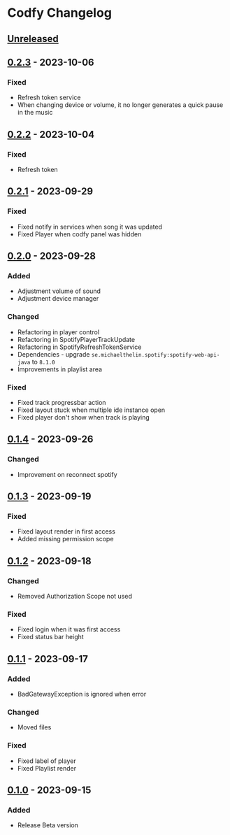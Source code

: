 <!-- Keep a Changelog guide -> https://keepachangelog.com -->

# Codfy Changelog

## [Unreleased]

## [0.2.3] - 2023-10-06

### Fixed

- Refresh token service
- When changing device or volume, it no longer generates a quick pause in the music

## [0.2.2] - 2023-10-04

### Fixed

- Refresh token

## [0.2.1] - 2023-09-29

### Fixed

- Fixed notify in services when song it was updated
- Fixed Player when codfy panel was hidden

## [0.2.0] - 2023-09-28

### Added

- Adjustment volume of sound
- Adjustment device manager

### Changed

- Refactoring in player control
- Refactoring in SpotifyPlayerTrackUpdate
- Refactoring in SpotifyRefreshTokenService
- Dependencies - upgrade `se.michaelthelin.spotify:spotify-web-api-java` to `8.1.0`
- Improvements in playlist area

### Fixed

- Fixed track progressbar action
- Fixed layout stuck when multiple ide instance open
- Fixed player don't show when track is playing

## [0.1.4] - 2023-09-26

### Changed

- Improvement on reconnect spotify

## [0.1.3] - 2023-09-19

### Fixed

- Fixed layout render in first access
- Added missing permission scope

## [0.1.2] - 2023-09-18

### Changed

- Removed Authorization Scope not used

### Fixed

- Fixed login when it was first access
- Fixed status bar height

## [0.1.1] - 2023-09-17

### Added

- BadGatewayException is ignored when error

### Changed

- Moved files

### Fixed

- Fixed label of player
- Fixed Playlist render

## [0.1.0] - 2023-09-15

### Added

- Release Beta version

[Unreleased]: https://github.com/JetBrains/intellij-platform-plugin-template/compare/v0.2.3...HEAD
[0.2.3]: https://github.com/ale-vncs/codfy-jetbrains/compare/v0.2.2...v0.2.3
[0.2.2]: https://github.com/ale-vncs/codfy-jetbrains/compare/v0.2.1...v0.2.2
[0.2.1]: https://github.com/ale-vncs/codfy-jetbrains/compare/v0.2.0...v0.2.1
[0.2.0]: https://github.com/ale-vncs/codfy-jetbrains/compare/v0.1.4...v0.2.0
[0.1.4]: https://github.com/ale-vncs/codfy-jetbrains/compare/v0.1.3...v0.1.4
[0.1.3]: https://github.com/ale-vncs/codfy-jetbrains/compare/v0.1.2...v0.1.3
[0.1.2]: https://github.com/ale-vncs/codfy-jetbrains/compare/v0.1.1...v0.1.2
[0.1.1]: https://github.com/ale-vncs/codfy-jetbrains/compare/v0.1.0...v0.1.1
[0.1.0]: https://github.com/ale-vncs/codfy-jetbrains/commits/v0.1.0
